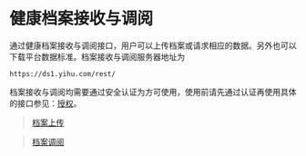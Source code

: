 健康档案接收与调阅
====================

通过健康档案接收与调阅接口，用户可以上传档案或请求相应的数据。另外也可以下载平台数据标准。档案接收与调阅服务器地址为

	https://ds1.yihu.com/rest/
	
档案接收与调阅均需要通过安全认证为方可使用，使用前请先通过认证再使用具体的接口参见：[授权](../authoritarian/index.html)。

> [档案上传](upload-package.html)

> [档案调阅](request-profile.html)
